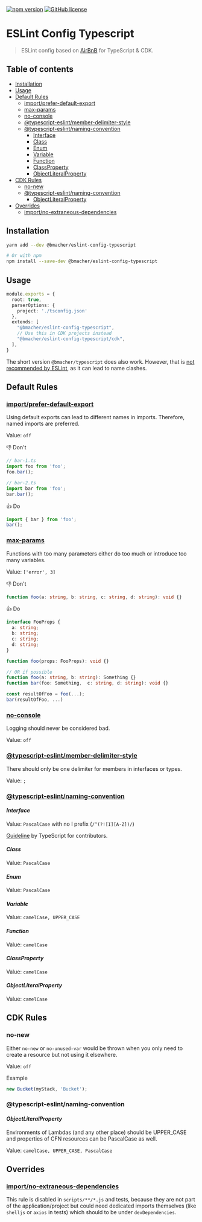 [![npm version](https://img.shields.io/npm/v/@bmacher/eslint-config-typescript)](https://www.npmjs.com/package/@bmacher/eslint-config-typescript/v/latest)
[![GitHub license](https://img.shields.io/github/license/bmacher/eslint-config-typescript.svg)](https://github.com/bmacher/eslint-config-typescript/blob/master/LICENSE)

# ESLint Config Typescript

> ESLint config  based on [AirBnB](https://github.com/airbnb/javascript) for TypeScript & CDK.

## Table of contents

- [Installation](#installation)
- [Usage](#usage)
- [Default Rules](#default-rules)
  - [import/prefer-default-export](#importprefer-default-export)
  - [max-params](#max-params)
  - [no-console](#no-console)
  - [@typescript-eslint/member-delimiter-style](#typescript-eslintmember-delimiter-style)
  - [@typescript-eslint/naming-convention](#typescript-eslintnaming-convention)
    - [Interface](#interface)
    - [Class](#class)
    - [Enum](#enum)
    - [Variable](#variable)
    - [Function](#function)
    - [ClassProperty](#classproperty)
    - [ObjectLiteralProperty](#objectliteralproperty)
- [CDK Rules](#cdk-rules)
  - [no-new](#no-new)
  - [@typescript-eslint/naming-convention](#typescript-eslintnaming-convention-1)
    - [ObjectLiteralProperty](#objectliteralproperty-1)
- [Overrides](#overrides)
  - [import/no-extraneous-dependencies](#importno-extraneous-dependencies)

## Installation 

```sh
yarn add --dev @bmacher/eslint-config-typescript

# Or with npm
npm install --save-dev @bmacher/eslint-config-typescript
```

## Usage

```ts
module.exports = {
  root: true,
  parserOptions: {
    project: './tsconfig.json'
  },
  extends: [
    "@bmacher/eslint-config-typescript",
    // Use this in CDK projects instead
    "@bmacher/eslint-config-typescript/cdk",
  ],
}
```

The short version `@bmacher/typescript` does also work. However, that is [not recommended by ESLint](https://eslint.org/docs/developer-guide/shareable-configs#npm-scoped-modules), as it can lead to name clashes.

## Default Rules

<!-- Template
Title

Description...

👎 Don't

```ts

```

👍 Do

```ts

``` 
-->

### [import/prefer-default-export](https://github.com/import-js/eslint-plugin-import/blob/main/docs/rules/prefer-default-export.md)

Using default exports can lead to different names in imports. Therefore, named imports are preferred.

Value: `off`

👎 Don't

```ts
// bar-1.ts
import foo from 'foo';
foo.bar();

// bar-2.ts
import bar from 'foo';
bar.bar();
```

👍 Do

```ts
import { bar } from 'foo';
bar();
```

### [max-params](https://eslint.org/docs/rules/max-params)

Functions with too many parameters either do too much or introduce too many variables.

Value: `['error', 3]`

👎 Don't

```ts
function foo(a: string, b: string, c: string, d: string): void {}
```

👍 Do

```ts
interface FooProps {
  a: string;
  b: string; 
  c: string; 
  d: string;
}

function foo(props: FooProps): void {}

// OR if possible
function foo(a: string, b: string): Something {}
function bar(foo: Something,  c: string, d: string): void {}

const resultOfFoo = foo(...);
bar(resultOfFoo, ...)
```

### [no-console](https://eslint.org/docs/rules/no-console)

Logging should never be considered bad.

Value: `off`

### [@typescript-eslint/member-delimiter-style](https://github.com/typescript-eslint/typescript-eslint/blob/main/packages/eslint-plugin/docs/rules/member-delimiter-style.md)

There should only be one delimiter for members in interfaces or types.

Value: `;`

### [@typescript-eslint/naming-convention](https://github.com/typescript-eslint/typescript-eslint/blob/main/packages/eslint-plugin/docs/rules/naming-convention.md)

#### *Interface*

Value: `PascalCase` with no I prefix (`/^(?![I][A-Z])/`)

[Guideline](https://github.com/microsoft/TypeScript/wiki/Coding-guidelines#names) by TypeScript for contributors.

#### *Class*

Value: `PascalCase`

#### *Enum*

Value: `PascalCase`

#### *Variable*

Value: `camelCase, UPPER_CASE`

#### *Function*

Value: `camelCase`

#### *ClassProperty*

Value: `camelCase`

#### *ObjectLiteralProperty*

Value: `camelCase`

## CDK Rules

### no-new

Either `no-new` or `no-unused-var` would be thrown when you only need to create a resource but not using it elsewhere.

Value: `off`

Example

```ts
new Bucket(myStack, 'Bucket');
```

### @typescript-eslint/naming-convention

#### *ObjectLiteralProperty*

Environments of Lambdas (and any other place) should be UPPER_CASE and properties of CFN resources can be PascalCase as well. 

Value: `camelCase, UPPER_CASE, PascalCase`

## Overrides

### [import/no-extraneous-dependencies](https://github.com/import-js/eslint-plugin-import/blob/main/docs/rules/no-extraneous-dependencies.md)

This rule is disabled in `scripts/**/*.js` and tests, because they are not part of the application/project but could need dedicated imports themselves (like `shelljs` or `axios` in tests) which should to be under `devDependencies`.
